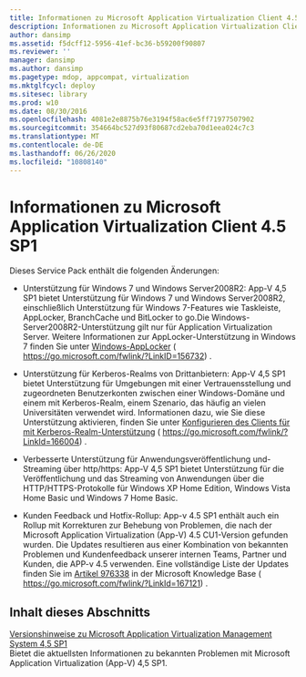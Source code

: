 ```yaml
---
title: Informationen zu Microsoft Application Virtualization Client 4.5 SP1
description: Informationen zu Microsoft Application Virtualization Client 4.5 SP1
author: dansimp
ms.assetid: f5dcff12-5956-41ef-bc36-b59200f90807
ms.reviewer: ''
manager: dansimp
ms.author: dansimp
ms.pagetype: mdop, appcompat, virtualization
ms.mktglfcycl: deploy
ms.sitesec: library
ms.prod: w10
ms.date: 08/30/2016
ms.openlocfilehash: 4081e2e8875b76e3194f58ac6e5ff71977507902
ms.sourcegitcommit: 354664bc527d93f80687cd2eba70d1eea024c7c3
ms.translationtype: MT
ms.contentlocale: de-DE
ms.lasthandoff: 06/26/2020
ms.locfileid: "10808140"
---
```

# Informationen zu Microsoft Application Virtualization Client 4.5 SP1


Dieses Service Pack enthält die folgenden Änderungen:

-   Unterstützung für Windows 7 und Windows Server2008R2: App-V 4,5 SP1 bietet Unterstützung für Windows 7 und Windows Server2008R2, einschließlich Unterstützung für Windows 7-Features wie Taskleiste, AppLocker, BranchCache und BitLocker to go.Die Windows-Server2008R2-Unterstützung gilt nur für Application Virtualization Server. Weitere Informationen zur AppLocker-Unterstützung in Windows 7 finden Sie unter [Windows-AppLocker](https://go.microsoft.com/fwlink/?LinkID=156732) ( https://go.microsoft.com/fwlink/?LinkID=156732) .

-   Unterstützung für Kerberos-Realms von Drittanbietern: App-V 4,5 SP1 bietet Unterstützung für Umgebungen mit einer Vertrauensstellung und zugeordneten Benutzerkonten zwischen einer Windows-Domäne und einem mit Kerberos-Realm, einem Szenario, das häufig an vielen Universitäten verwendet wird. Informationen dazu, wie Sie diese Unterstützung aktivieren, finden Sie unter [Konfigurieren des Clients für mit Kerberos-Realm-Unterstützung](https://go.microsoft.com/fwlink/?LinkId=166004) ( https://go.microsoft.com/fwlink/?LinkId=166004) .

-   Verbesserte Unterstützung für Anwendungsveröffentlichung und-Streaming über http/https: App-V 4,5 SP1 bietet Unterstützung für die Veröffentlichung und das Streaming von Anwendungen über die HTTP/HTTPS-Protokolle für Windows XP Home Edition, Windows Vista Home Basic und Windows 7 Home Basic.

-   Kunden Feedback und Hotfix-Rollup: App-v 4.5 SP1 enthält auch ein Rollup mit Korrekturen zur Behebung von Problemen, die nach der Microsoft Application Virtualization (App-V) 4.5 CU1-Version gefunden wurden. Die Updates resultieren aus einer Kombination von bekannten Problemen und Kundenfeedback unserer internen Teams, Partner und Kunden, die APP-v 4.5 verwenden. Eine vollständige Liste der Updates finden Sie im [Artikel 976338](https://go.microsoft.com/fwlink/?LinkId=167121) in der Microsoft Knowledge Base ( https://go.microsoft.com/fwlink/?LinkId=167121) .

## Inhalt dieses Abschnitts


<a href="" id="microsoft-application-virtualization-management-system-release-notes-4-5-sp1"></a>[Versionshinweise zu Microsoft Application Virtualization Management System 4,5 SP1](microsoft-application-virtualization-management-system-release-notes-45-sp1.md)  
Bietet die aktuellsten Informationen zu bekannten Problemen mit Microsoft Application Virtualization (App-V) 4,5 SP1.

 

 





